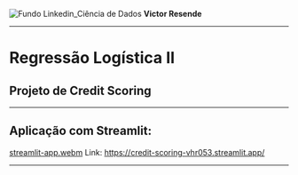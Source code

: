 ![Fundo Linkedin_Ciência de Dados](https://github.com/user-attachments/assets/0aa9ee1f-9131-4f88-9f25-73b532d9b2f0)
**Victor Resende**
_______________
# Regressão Logística II

## Projeto de Credit Scoring
_______________
## Aplicação com Streamlit:

[streamlit-app.webm](https://github.com/user-attachments/assets/3c28d5d6-d8eb-4431-91f6-9bdee0b03d5f)
Link: https://credit-scoring-vhr053.streamlit.app/
_______________
